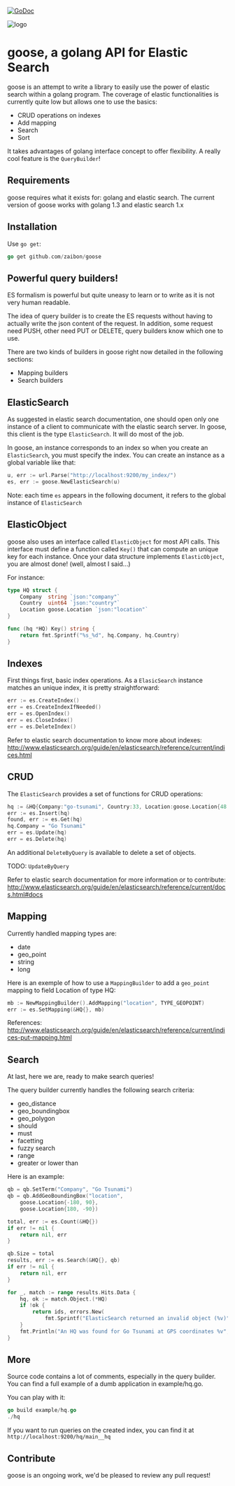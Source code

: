 [![GoDoc](https://godoc.org/github.com/zaibon/goose?status.svg)](https://godoc.org/github.com/zaibon/goose)

![logo](http://go-tsunami.com/assets/images/gooseLogo.png)

goose, a golang API for Elastic Search
======================================

goose is an attempt to write a library to easily use the power of elastic search within a golang program.
The coverage of elastic functionalities is currently quite low but allows one to use the basics:
- CRUD operations on indexes
- Add mapping
- Search
- Sort

It takes advantages of golang interface concept to offer flexibility. A really cool feature is the `QueryBuilder`!

Requirements
------------

goose requires what it exists for: golang and elastic search.
The current version of goose works with golang 1.3 and elastic search 1.x

Installation
------------

Use `go get`:
```go
go get github.com/zaibon/goose
```

Powerful query builders!
------------------------

ES formalism is powerful but quite uneasy to learn or to write as it is not very human readable.

The idea of query builder is to create the ES requests without having to actually write the json content of the request. In addition, some request need PUSH, other need PUT or DELETE, query builders know which one to use.

There are two kinds of builders in goose right now detailed in the following sections:
- Mapping builders
- Search builders

ElasticSearch
-------------

As suggested in elastic search documentation, one should open only one instance of a client to communicate with the elastic search server. In goose, this client is the type `ElasticSearch`. It will do most of the job.

In goose, an instance corresponds to an index so when you create an `ElasticSearch`, you must specify the index. You can create an instance as a global variable like that:

```go
u, err := url.Parse("http://localhost:9200/my_index/")
es, err := goose.NewElasticSearch(u)
```

Note: each time `es` appears in the following document, it refers to the global instance of `ElasticSearch`

ElasticObject
-------------

goose also uses an interface called `ElasticObject` for most API calls.
This interface must define a function called `Key()` that can compute an unique key for each instance.
Once your data structure implements `ElasticObject`, you are almost done! (well, almost I said...)

For instance:

```go
type HQ struct {
    Company  string `json:"company"`
    Country  uint64 `json:"country"`
    Location goose.Location `json:"location"`
}

func (hq *HQ) Key() string {
    return fmt.Sprintf("%s_%d", hq.Company, hq.Country)
}
```

Indexes
-------

First things first, basic index operations. As a `ElasicSearch` instance matches an unique index, it is pretty straightforward:
```go
err := es.CreateIndex()
err = es.CreateIndexIfNeeded()
err = es.OpenIndex()
err = es.CloseIndex()
err = es.DeleteIndex()
```

Refer to elastic search documentation to know more about indexes: http://www.elasticsearch.org/guide/en/elasticsearch/reference/current/indices.html

CRUD
----

The `ElasticSearch` provides a set of functions for CRUD operations:

```go
hq := &HQ{Company:"go-tsunami", Country:33, Location:goose.Location{48.865618, 2.370985}}
err := es.Insert(hq)
found, err := es.Get(hq)
hq.Company = "Go Tsunami"
err = es.Update(hq)
err = es.Delete(hq)
```

An additional  `DeleteByQuery` is available to delete a set of objects.

TODO: `UpdateByQuery`

Refer to elastic search documentation for more information or to contribute: http://www.elasticsearch.org/guide/en/elasticsearch/reference/current/docs.html#docs

Mapping
-------

Currently handled mapping types are:
- date
- geo_point
- string
- long

Here is an exemple of how to use a `MappingBuilder` to add a `geo_point` mapping to field Location of type HQ:

```go
mb := NewMappingBuilder().AddMapping("location", TYPE_GEOPOINT)
err := es.SetMapping(&HQ{}, mb)
```

References:
http://www.elasticsearch.org/guide/en/elasticsearch/reference/current/indices-put-mapping.html

Search
------

At last, here we are, ready to make search queries!

The query builder currently handles the following search criteria:
- geo_distance
- geo_boundingbox
- geo_polygon
- should
- must
- facetting
- fuzzy search
- range
- greater or lower than

Here is an example:
```go
qb = qb.SetTerm("Company", "Go Tsunami")
qb = qb.AddGeoBoundingBox("location",
    goose.Location{-180, 90},
    goose.Location{180, -90})

total, err := es.Count(&HQ{})
if err != nil {
    return nil, err
}

qb.Size = total
results, err := es.Search(&HQ{}, qb)
if err != nil {
    return nil, err
}

for _, match := range results.Hits.Data {
    hq, ok := match.Object.(*HQ)
    if !ok {
        return ids, errors.New(
            fmt.Sprintf("ElasticSearch returned an invalid object (%v)", match.Src))
    }
    fmt.Println("An HQ was found for Go Tsunami at GPS coordinates %v", hq.Location)
}
```

More
----

Source code contains a lot of comments, especially in the query builder. You can find a full example of a dumb application in example/hq.go.

You can play with it:
```go
go build example/hq.go
./hq
```

If you want to run queries on the created index, you can find it at `http://localhost:9200/hq/main__hq`

Contribute
----------

goose is an ongoing work, we'd be pleased to review any pull request!  
